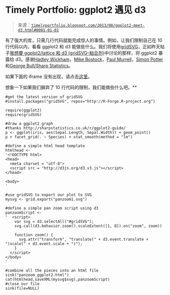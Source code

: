 <!--yml

category: 未分类

date: 2024-05-18 14:58:30

-->

# Timely Portfolio: ggplot2 遇见 d3

> 来源：[`timelyportfolio.blogspot.com/2013/08/ggplot2-meet-d3.html#0001-01-01`](http://timelyportfolio.blogspot.com/2013/08/ggplot2-meet-d3.html#0001-01-01)

有了强大的库，只需几行代码就能完成惊人的事情。例如，让我们限制自己在 10 行代码以内，看看 ggplot2 和 d3 能做些什么。我们将使用[gridSVG](http://sjp.co.nz/projects/gridsvg/)，正如昨天帖子[我想要 ggplot2/lattice 和 d3 (gridSVG–粘合剂)](http://timelyportfolio.blogspot.com/2013/08/gridsvganother-glue-for-r-to-svg.html)中讨论的那样，将 ggplot2 暴露给 d3。感谢[Hadley Wickham](https://twitter.com/hadleywickham)，[Mike Bostock](http://bost.ocks.org/mike/)，[Paul Murrell](https://www.stat.auckland.ac.nz/~paul/)，[Simon Potter](http://sjp.co.nz/projects/gridsvg/)和[George Bull/Sharp Statistics](http://sharpstatistics.co.uk/r/ggplot2-guide/)。

如果下面的 iframe 没有出现，请点击[这里](http://timelyportfolio.github.io/gridSVG_panzoom/panzoom2_ggplot2.html)。

想象一下如果我们摒弃了 10 行代码的限制，我们能做些什么吧。**

```
#get the latest version of gridSVG
#install.packages("gridSVG", repos="http://R-Forge.R-project.org")

require(ggplot2)
require(gridSVG)

#draw a ggplot2 graph
#thanks http://sharpstatistics.co.uk/r/ggplot2-guide/
p <- ggplot(iris, aes(Sepal.Length, Sepal.Width)) + geom_point()
p + facet_grid(. ~ Species) + stat_smooth(method = "lm")

#define a simple html head template
htmlhead <- 
'<!DOCTYPE html>
<head>
  <meta charset = "utf-8">
  <script src = "http://d3js.org/d3.v3.js"></script>
</head>

<body>
'

#use gridSVG to export our plot to SVG
mysvg <- grid.export("panzoom1.svg")

#define a simple pan zoom script using d3
panzoomScript <-
'  <script>
    var svg = d3.selectAll("#gridSVG");
    svg.call(d3.behavior.zoom().scaleExtent([1, 8]).on("zoom", zoom))

    function zoom() {
      svg.attr("transform", "translate(" + d3.event.translate + ")scale(" + d3.event.scale + ")");
    } 
  </script>
</body>
'

#combine all the pieces into an html file
sink("panzoom_ggplot2.html")
cat(htmlhead,saveXML(mysvg$svg),panzoomScript)
#close our file
sink(file=NULL)

```
